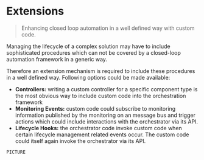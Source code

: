 Extensions
==========

> Enhancing closed loop automation in a well defined way with custom code.

Managing the lifecycle of a complex solution may have to include sophisticated
procedures which can not be covered by a closed-loop automation framework in a
generic way.

Therefore an extension mechanism is required to include these procedures in a
well defined way. Following options could be made available:

- **Controllers:** writing a custom controller for a specific component type is
  the most obvious way to include custom code into the orchestration framework
- **Monitoring Events:** custom code could subscribe to monitoring information
  published by the monitoring on an message bus and trigger actions which could
  include interactions with the orchestrator via its API.
- **Lifecycle Hooks:** the orchestrator code invoke custom code
  when certain lifecycle management related events occur. The custom code could
  itself again invoke the orchestrator via its API.

```
PICTURE
```
